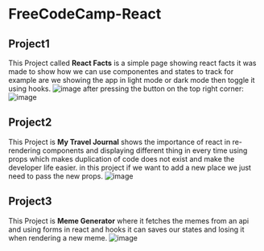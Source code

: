 # FreeCodeCamp-React
## Project1
This Project called **React Facts** is a simple page showing react facts it was made to show how we can use componentes and states to track for example are we showing the app in light mode or dark mode then toggle it using hooks.
![image](https://github.com/mustafaaosamaa/FreeCodeCamp-React/assets/106090931/7385b9f1-f99b-45e2-bb2b-46ca0439e7b7)
after pressing the button on the top right corner:
![image](https://github.com/mustafaaosamaa/FreeCodeCamp-React/assets/106090931/bd63756f-b5b7-4f89-8c25-0df846997241)

## Project2
This Project is **My Travel Journal** shows the importance of react in re-rendering components and displaying different thing in every time using props which makes duplication of code does not exist and make the developer life easier.
in this project if we want to add a new place we just need to pass the new props.
![image](https://github.com/mustafaaosamaa/FreeCodeCamp-React/assets/106090931/26000066-29e3-4036-9927-119f9cf9a1c9)

## Project3
This Project is **Meme Generator** where it fetches the memes from an api and using forms in react and hooks it can saves our states and losing it when rendering a new meme.
![image](https://github.com/mustafaaosamaa/FreeCodeCamp-React/assets/106090931/dc45581d-38ef-46c6-b39c-35af189de20b)

